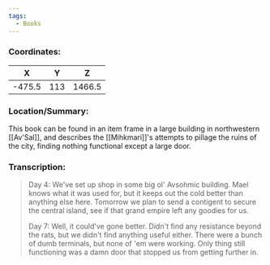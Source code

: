 ```yaml
---
tags:
  - Books
---
```


### Coordinates:
| **X** | **Y**| **Z** |
|:-----:|:----:|:-----:|
|-475.5  |113   |1466.5  |

### Location/Summary:
This book can be found in an item frame in a large building in northwestern [[Av'Sal]], and describes the [[Mihkmari]]'s attempts to pillage the ruins of the city, finding nothing functional except a large door.

### Transcription:
> Day 4:
> We've set up shop in some big ol' Avsohmic building. Mael knows what it was used for, but it keeps out the cold better than anything else here. Tomorrow we plan to send a contigent to secure the central island, see if that grand empire left any goodies for us.
>
> Day 7:
> Well, it could've gone better. Didn't find any resistance beyond the rats, but we didn't find anything useful either. There were a bunch of dumb terminals, but none of 'em were working. Only thing still functioning was a damn door that stopped us from getting further in.

